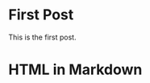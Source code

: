 <!--
@meta: %{
  title: "Second Post",
  author: "John Doe",
  date: "2024-12-24",
  collection: "physics",
  tags: ["tag1", "tag3"]
}
 -->

# First Post

This is the first post.

<h1>HTML in Markdown</h1>
